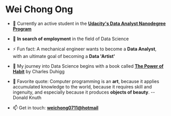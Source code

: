 # Wei Chong Ong

- 🌱 Currently an active student in the [**Udacity's Data Analyst Nanodegree Program**](https://www.udacity.com/course/data-analyst-nanodegree--nd002)

- :briefcase: **In search of employment** in the field of Data Science

- ⚡ Fun fact: A mechanical engineer  wants to become a **Data Analyst**, with an ultimate goal of becoming a **Data 'Artist'**

- :rocket: My journey into Data Science begins with a book called [**The Power of Habit**](https://www.amazon.de/-/en/Charles-Duhigg/dp/1847946240/ref=sr_1_1?crid=623EWT9ELMN8&dchild=1&keywords=the+power+of+habit&qid=1603792487&sprefix=the+power+of+hab%2Caps%2C173&sr=8-1) by Charles Duhigg

- 💬 Favorite quote: Computer programming is an **art**, because it applies accumulated knowledge to the world, because it requires skill and ingenuity, and especially because it produces **objects of beauty**. -- Donald Knuth

- 📫 Get in touch: [**weichong0711@hotmail**](weichong0711@hotmail)
 




<!--
**weichong-ong/weichong-ong** is a ✨ _special_ ✨ repository because its `README.md` (this file) appears on your GitHub profile.

curiousity and ability to go and find my own answers 
People who come with the Udacity training are already really demonstrating that because we're unafraid to go and teach our something new.

- :fire: Someone who is unafraid to pursue own passion fiercely and always taking the road less travelled

- :beginner: Beginner's mindset and curiousity

Here are some ideas to get you started:

- 🔭 I’m currently working on ...
- 🌱 I’m currently learning ...
- 👯 I’m looking to collaborate on ...
- 🤔 I’m looking for help with ...
- 💬 Ask me about ...
- 📫 How to reach me: ...
- 😄 Pronouns: ...
- ⚡ Fun fact: ...
- :lotus_position_man: Life quote: True happiness is not attained through self-gratification, but through fidelity to a worthy purpose. - Hellen Keller
-->
